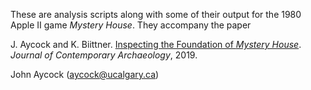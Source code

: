 These are analysis scripts along with some of their output for the 1980 Apple II game *Mystery House*.
They accompany the paper

J. Aycock and K. Biittner. [Inspecting the Foundation of *Mystery House*](http://dx.doi.org/10.1558/jca.36745). *Journal of Contemporary Archaeology*, 2019.

John Aycock ([aycock@ucalgary.ca](mailto:aycock@ucalgary.ca))
